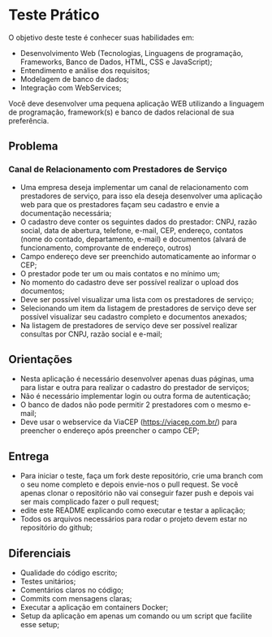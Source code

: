 # Teste Prático

O objetivo deste teste é conhecer suas habilidades em:

* Desenvolvimento Web (Tecnologias, Linguagens de programação, Frameworks, Banco de Dados, HTML, CSS e JavaScript);
* Entendimento e análise dos requisitos;
* Modelagem de banco de dados;
* Integração com WebServices;

Você deve desenvolver uma pequena aplicação WEB utilizando a linguagem de programação, framework(s) e banco de dados relacional de sua preferência.

## Problema

### Canal de Relacionamento com Prestadores de Serviço

* Uma empresa deseja implementar um canal de relacionamento com prestadores de serviço, para isso ela deseja desenvolver uma aplicação web para que os prestadores façam seu cadastro e envie a documentação necessária;
* O cadastro deve conter os seguintes dados do prestador: CNPJ, razão social, data de abertura, telefone, e-mail, CEP, endereço, contatos (nome do contado, departamento, e-mail) e documentos (alvará de funcionamento, comprovante de endereço, outros)
* Campo endereço deve ser preenchido automaticamente ao informar o CEP;
* O prestador pode ter um ou mais contatos e no mínimo um;
* No momento do cadastro deve ser possível realizar o upload dos documentos;
* Deve ser possível visualizar uma lista com os prestadores de serviço;
* Selecionando um item da listagem de prestadores de serviço deve ser possível visualizar seu cadastro completo e documentos anexados;
* Na listagem de prestadores de serviço deve ser possível realizar consultas por CNPJ, razão social e e-mail;

## Orientações

* Nesta aplicação é necessário desenvolver apenas duas páginas, uma para listar e outra para realizar o cadastro do prestador de serviços;
* Não é necessário implementar login ou outra forma de autenticação;
* O banco de dados não pode permitir 2 prestadores com o mesmo e-mail;
* Deve usar o webservice da ViaCEP (https://viacep.com.br/) para preencher o endereço após preencher o campo CEP;

## Entrega

* Para iniciar o teste, faça um fork deste repositório, crie uma branch com o seu nome completo e depois envie-nos o pull request. Se você apenas clonar o repositório não vai conseguir fazer push e depois vai ser mais complicado fazer o pull request;
* edite este README explicando como executar e testar a aplicação;
* Todos os arquivos necessários para rodar o projeto devem estar no repositório do github;


## Diferenciais

* Qualidade do código escrito;
* Testes unitários;
* Comentários claros no código;
* Commits com mensagens claras;
* Executar a aplicação em containers Docker;
* Setup da aplicação em apenas um comando ou um script que facilite esse setup;
